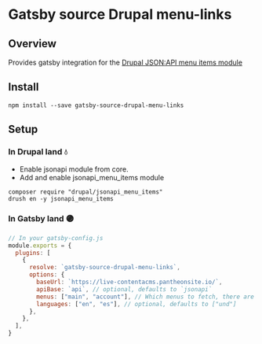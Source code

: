 # Gatsby source Drupal menu-links

## Overview

Provides gatsby integration for the [Drupal JSON:API menu items module](https://drupal.org/project/jsonapi_menu_items)

## Install

```
npm install --save gatsby-source-drupal-menu-links
```

## Setup

### In Drupal land 💧

- Enable jsonapi module from core.
- Add and enable jsonapi_menu_items module
```
composer require "drupal/jsonapi_menu_items"
drush en -y jsonapi_menu_items
```

### In Gatsby land 🟣

```javascript
// In your gatsby-config.js
module.exports = {
  plugins: [
    {
      resolve: `gatsby-source-drupal-menu-links`,
      options: {
        baseUrl: `https://live-contentacms.pantheonsite.io/`,
        apiBase: `api`, // optional, defaults to `jsonapi`
        menus: ["main", "account"], // Which menus to fetch, there are the menu IDs.
        languages: ["en", "es"], // optional, defaults to ["und"]
      },
    },
  ],
}
```
